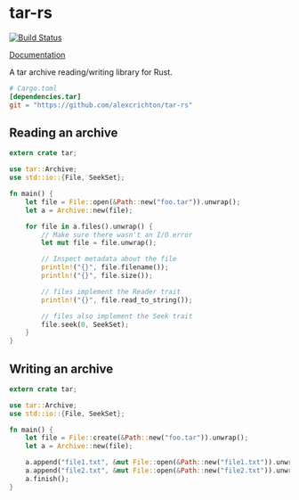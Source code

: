 # tar-rs

[![Build Status](https://travis-ci.org/alexcrichton/tar-rs.svg?branch=master)](https://travis-ci.org/alexcrichton/tar-rs)

[Documentation](http://alexcrichton.com/tar-rs/tar/index.html)

A tar archive reading/writing library for Rust.

```toml
# Cargo.toml
[dependencies.tar]
git = "https://github.com/alexcrichton/tar-rs"
```

## Reading an archive

```rust
extern crate tar;

use tar::Archive;
use std::io::{File, SeekSet};

fn main() {
    let file = File::open(&Path::new("foo.tar")).unwrap();
    let a = Archive::new(file);

    for file in a.files().unwrap() {
        // Make sure there wasn't an I/O error
        let mut file = file.unwrap();

        // Inspect metadata about the file
        println!("{}", file.filename());
        println!("{}", file.size());

        // files implement the Reader trait
        println!("{}", file.read_to_string());

        // files also implement the Seek trait
        file.seek(0, SeekSet);
    }
}

```

## Writing an archive

```rust
extern crate tar;

use tar::Archive;
use std::io::{File, SeekSet};

fn main() {
    let file = File::create(&Path::new("foo.tar")).unwrap();
    let a = Archive::new(file);

    a.append("file1.txt", &mut File::open(&Path::new("file1.txt")).unwrap());
    a.append("file2.txt", &mut File::open(&Path::new("file2.txt")).unwrap());
    a.finish();
}
```

